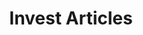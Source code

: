 ---
title: "Invest Articles"
keywords: ["Programming skills", "Full-stack development", "Front-end development", "Back-end development", "Mobile-end development", "DevOps technology", "Python", "Crawler", "SEO", "Quantitative trading technology" , "Java", "Elixir", "Functional Development", "Object-Oriented Development", "High Concurrency System Architecture", "Refactoring", "TDD", "DDD", "System Architecture", "Distributed and Microservices "," P2P technology "," GitHub open source project "," Arbitrage technology "," Bot development "]
description: "Full-stack development series articles, share some of my programming skills, full-stack development technologies including front-end and back-end mobile and DevOps technology, Python learning, crawler development, SEO related technologies, quantitative trading Tushare library related tool development, Java and Elixir programming Tips, Nodejs, microservices and distributed, refactoring TDD and DDD, development of GitHub open source projects, etc."
---